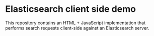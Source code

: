 # Elasticsearch client side demo

This repository contains an HTML + JavaScript implementation that performs
search requests client-side against an Elasticsearch server.
